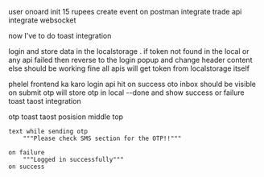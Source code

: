 user onoard init 15 rupees
create event on postman
integrate trade api
integrate websocket


now I've to do toast integration 


login and store data in the localstorage .
    if token not found in the local or any api failed then reverse to the login popup and change header content 
    else should be working fine
all apis will get token from localstorage itself


phelel frontend ka karo 
    login api hit on success oto inbox should be visible on submit otp will store otp in local --done
    and show success or failure toast 
    taost integration


otp toast 
    taost posision 
        middle top

    text while sending otp 
        """Please check SMS section for the OTP!!"""

    on failure 
        """Logged in successfully"""
    on success